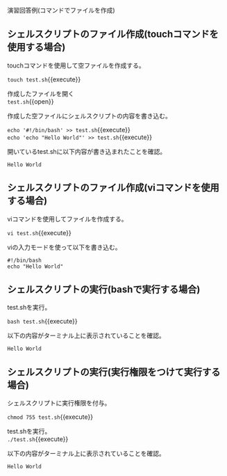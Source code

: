 演習回答例(コマンドでファイルを作成)  

## シェルスクリプトのファイル作成(touchコマンドを使用する場合)  

touchコマンドを使用して空ファイルを作成する。  

`touch test.sh`{{execute}}

作成したファイルを開く  
`test.sh`{{open}}

作成した空ファイルにシェルスクリプトの内容を書き込む。  

`echo '#!/bin/bash' >> test.sh`{{execute}}  
`echo 'echo "Hello World"' >> test.sh`{{execute}}

開いているtest.shに以下内容が書き込まれたことを確認。  

```
Hello World
```

## シェルスクリプトのファイル作成(viコマンドを使用する場合)  

viコマンドを使用してファイルを作成する。  

`vi test.sh`{{execute}}

viの入力モードを使って以下を書き込む。  

```
#!/bin/bash
echo "Hello World"
```

## シェルスクリプトの実行(bashで実行する場合)  

test.shを実行。  

`bash test.sh`{{execute}}

以下の内容がターミナル上に表示されていることを確認。  

```
Hello World
```

## シェルスクリプトの実行(実行権限をつけて実行する場合)

シェルスクリプトに実行権限を付与。  

`chmod 755 test.sh`{{execute}}

test.shを実行。  
`./test.sh`{{execute}}

以下の内容がターミナル上に表示されていることを確認。  

```
Hello World
```